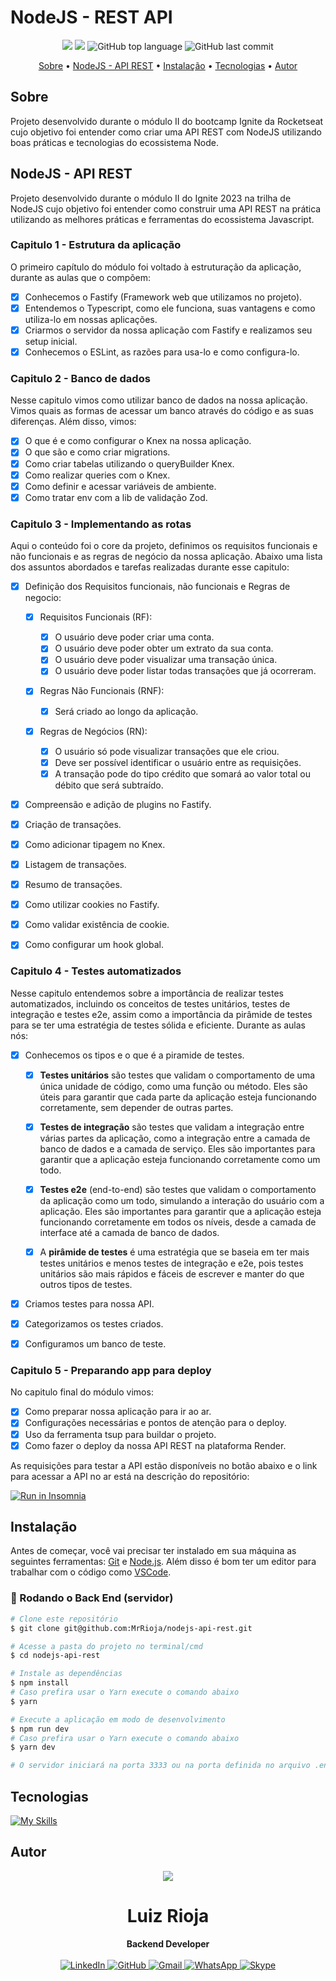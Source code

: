 # NodeJS - REST API

<p align="center">
  <img src="https://img.shields.io/static/v1?label=api&message=rest&color=blueviolet&style=for-the-badge"/>
  <img src="https://img.shields.io/github/license/MrRioja/nodejs-api-rest?color=blueviolet&logo=License&style=for-the-badge"/>
  <img alt="GitHub top language" src="https://img.shields.io/github/languages/top/MrRioja/nodejs-api-rest?color=blueviolet&logo=TypeScript&logoColor=white&style=for-the-badge">
  <img alt="GitHub last commit" src="https://img.shields.io/github/last-commit/MrRioja/nodejs-api-rest?color=blueviolet&style=for-the-badge">
</p>

<p align="center">
  <a href="#sobre">Sobre</a> •
  <a href="#nodejs---api-rest">NodeJS - API REST</a> •
  <a href="#instalação">Instalação</a> •
  <a href="#tecnologias">Tecnologias</a> •
  <a href="#autor">Autor</a>  
</p>

## Sobre

Projeto desenvolvido durante o módulo II do bootcamp Ignite da Rocketseat cujo objetivo foi entender como criar uma API REST com NodeJS utilizando boas práticas e tecnologias do ecossistema Node.

## NodeJS - API REST

Projeto desenvolvido durante o módulo II do Ignite 2023 na trilha de NodeJS cujo objetivo foi entender como construir uma API REST na prática utilizando as melhores práticas e ferramentas do ecossistema Javascript.

### Capitulo 1 - Estrutura da aplicação

O primeiro capítulo do módulo foi voltado à estruturação da aplicação, durante as aulas que o compõem:

- [x] Conhecemos o Fastify (Framework web que utilizamos no projeto).
- [x] Entendemos o Typescript, como ele funciona, suas vantagens e como utiliza-lo em nossas aplicações.
- [x] Criarmos o servidor da nossa aplicação com Fastify e realizamos seu setup inicial.
- [x] Conhecemos o ESLint, as razões para usa-lo e como configura-lo.

### Capitulo 2 - Banco de dados

Nesse capitulo vimos como utilizar banco de dados na nossa aplicação. Vimos quais as formas de acessar um banco através do código e as suas diferenças. Além disso, vimos:

- [x] O que é e como configurar o Knex na nossa aplicação.
- [x] O que são e como criar migrations.
- [x] Como criar tabelas utilizando o queryBuilder Knex.
- [x] Como realizar queries com o Knex.
- [x] Como definir e acessar variáveis de ambiente.
- [x] Como tratar env com a lib de validação Zod.

### Capitulo 3 - Implementando as rotas

Aqui o conteúdo foi o core da projeto, definimos os requisitos funcionais e não funcionais e as regras de negócio da nossa aplicação. Abaixo uma lista dos assuntos abordados e tarefas realizadas durante esse capitulo:

- [x] Definição dos Requisitos funcionais, não funcionais e Regras de negocio:

  - [x] Requisitos Funcionais (RF):

    - [x] O usuário deve poder criar uma conta.
    - [x] O usuário deve poder obter um extrato da sua conta.
    - [x] O usuário deve poder visualizar uma transação única.
    - [x] O usuário deve poder listar todas transações que já ocorreram.

  - [x] Regras Não Funcionais (RNF):

    - [x] Será criado ao longo da aplicação.

  - [x] Regras de Negócios (RN):
    - [x] O usuário só pode visualizar transações que ele criou.
    - [x] Deve ser possível identificar o usuário entre as requisições.
    - [x] A transação pode do tipo crédito que somará ao valor total ou débito que será subtraído.

- [x] Compreensão e adição de plugins no Fastify.
- [x] Criação de transações.
- [x] Como adicionar tipagem no Knex.
- [x] Listagem de transações.
- [x] Resumo de transações.
- [x] Como utilizar cookies no Fastify.
- [x] Como validar existência de cookie.
- [x] Como configurar um hook global.

### Capitulo 4 - Testes automatizados

Nesse capitulo entendemos sobre a importância de realizar testes automatizados, incluindo os conceitos de testes unitários, testes de integração e testes e2e, assim como a importância da pirâmide de testes para se ter uma estratégia de testes sólida e eficiente. Durante as aulas nós:

- [x] Conhecemos os tipos e o que é a piramide de testes.

  - [x] **Testes unitários** são testes que validam o comportamento de uma única unidade de código, como uma função ou método. Eles são úteis para garantir que cada parte da aplicação esteja funcionando corretamente, sem depender de outras partes.

  - [x] **Testes de integração** são testes que validam a integração entre várias partes da aplicação, como a integração entre a camada de banco de dados e a camada de serviço. Eles são importantes para garantir que a aplicação esteja funcionando corretamente como um todo.

  - [x] **Testes e2e** (end-to-end) são testes que validam o comportamento da aplicação como um todo, simulando a interação do usuário com a aplicação. Eles são importantes para garantir que a aplicação esteja funcionando corretamente em todos os níveis, desde a camada de interface até a camada de banco de dados.

  - [x] A **pirâmide de testes** é uma estratégia que se baseia em ter mais testes unitários e menos testes de integração e e2e, pois testes unitários são mais rápidos e fáceis de escrever e manter do que outros tipos de testes.

- [x] Criamos testes para nossa API.

- [x] Categorizamos os testes criados.

- [x] Configuramos um banco de teste.

### Capitulo 5 - Preparando app para deploy

No capitulo final do módulo vimos:

- [x] Como preparar nossa aplicação para ir ao ar.
- [x] Configurações necessárias e pontos de atenção para o deploy.
- [x] Uso da ferramenta tsup para buildar o projeto.
- [x] Como fazer o deploy da nossa API REST na plataforma Render.

As requisições para testar a API estão disponíveis no botão abaixo e o link para acessar a API no ar está na descrição do repositório:

[![Run in Insomnia](https://insomnia.rest/images/run.svg)]([https://insomnia.rest/run/?label=nodejs-api-rest&uri=https://github.com/MrRioja/nodejs-api-rest/blob/87ca351e5edc9a9123b441c8ea697dcb39bfc2f6/.github/Insomnia.json](https://github.com/MrRioja/nodejs-api-rest/blob/26ce5500dd1847b9d45281ff17d4189fa4ab7ca8/.github/Insomnia.json))

## Instalação

Antes de começar, você vai precisar ter instalado em sua máquina as seguintes ferramentas:
[Git](https://git-scm.com) e [Node.js](https://nodejs.org/en/). Além disso é bom ter um editor para trabalhar com o código como [VSCode](https://code.visualstudio.com/).

### 🎲 Rodando o Back End (servidor)

```bash
# Clone este repositório
$ git clone git@github.com:MrRioja/nodejs-api-rest.git

# Acesse a pasta do projeto no terminal/cmd
$ cd nodejs-api-rest

# Instale as dependências
$ npm install
# Caso prefira usar o Yarn execute o comando abaixo
$ yarn

# Execute a aplicação em modo de desenvolvimento
$ npm run dev
# Caso prefira usar o Yarn execute o comando abaixo
$ yarn dev

# O servidor iniciará na porta 3333 ou na porta definida no arquivo .env na variável PORT - acesse <http://localhost:3333>
```

## Tecnologias

[![My Skills](https://skillicons.dev/icons?i=nodejs,ts,eslint&perline=10&theme=dark)](https://skillicons.dev)

## Autor

<div align="center">
<img src="https://images.weserv.nl/?url=avatars.githubusercontent.com/u/55336456?v=4&h=100&w=100&fit=cover&mask=circle&maxage=7d" />
<h1>Luiz Rioja</h1>
<strong>Backend Developer</strong>
<br/>
<br/>

<a href="https://linkedin.com/in/luizrioja" target="_blank">
<img alt="LinkedIn" src="https://img.shields.io/badge/linkedin-%230077B5.svg?style=for-the-badge&logo=linkedin&logoColor=white"/>
</a>

<a href="https://github.com/mrrioja" target="_blank">
<img alt="GitHub" src="https://img.shields.io/badge/github-%23121011.svg?style=for-the-badge&logo=github&logoColor=white"/>
</a>

<a href="mailto:lulyrioja@gmail.com?subject=Fala%20Dev" target="_blank">
<img alt="Gmail" src="https://img.shields.io/badge/Gmail-D14836?style=for-the-badge&logo=gmail&logoColor=white" />
</a>

<a href="https://api.whatsapp.com/send?phone=5511933572652" target="_blank">
<img alt="WhatsApp" src="https://img.shields.io/badge/WhatsApp-25D366?style=for-the-badge&logo=whatsapp&logoColor=white"/>
</a>

<a href="https://join.skype.com/invite/tvBbOq03j5Uu" target="_blank">
<img alt="Skype" src="https://img.shields.io/badge/SKYPE-%2300AFF0.svg?style=for-the-badge&logo=Skype&logoColor=white"/>
</a>

<br/>
<br/>
</div>
